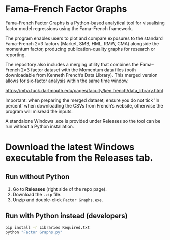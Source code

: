 # Fama–French Factor Graphs

Fama–French Factor Graphs is a Python-based analytical tool for visualising factor model regressions using the Fama–French framework.

The program enables users to plot and compare exposures to the standard Fama–French 2×3 factors (Market, SMB, HML, RMW, CMA) alongside the momentum factor, producing publication-quality graphs for research or reporting.

The repository also includes a merging utility that combines the Fama–French 2×3 factor dataset with the Momentum data files (both downloadable from Kenneth French’s Data Library). This merged version allows for six-factor analysis within the same time window.

https://mba.tuck.dartmouth.edu/pages/faculty/ken.french/data_library.html

Important: when preparing the merged dataset, ensure you do not tick 'In percent' when downloading the CSVs from French’s website, otherwise the program will misread the inputs.

A standalone Windows .exe is provided under Releases so the tool can be run without a Python installation.

# Download the latest Windows executable from the **Releases** tab.

## Run without Python
1. Go to **Releases** (right side of the repo page).
2. Download the `.zip` file.
3. Unzip and double-click `Factor Graphs.exe`.

## Run with Python instead (developers)
```bash
pip install -r Libraries Required.txt
python "Factor Graphs.py"
